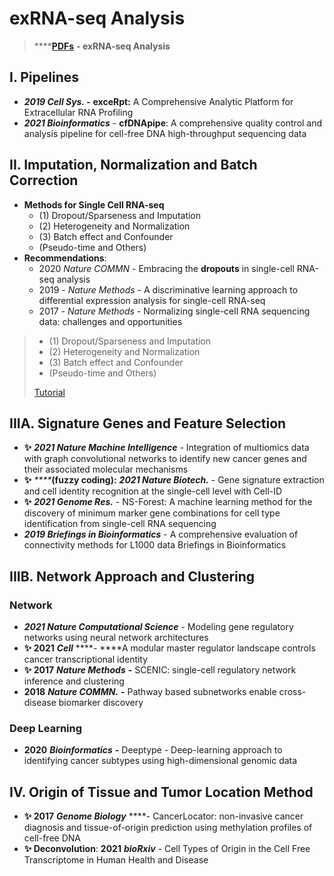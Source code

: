 # exRNA-seq Analysis

> \*\*\*\*[**PDFs**](https://cloud.tsinghua.edu.cn/d/f72ee6992a1e4ec78044/?p=%2FexRNA-seq%20Analysis&mode=list) **- exRNA-seq Analysis**

## I. Pipelines

* _**2019 Cell Sys. -**_ **exceRpt:** A Comprehensive Analytic Platform for Extracellular RNA Profiling
* _**2021 Bioinformatics**_ - **cfDNApipe**: A comprehensive quality control and analysis pipeline for cell-free DNA high-throughput sequencing data

## II. Imputation, Normalization and Batch Correction

* **Methods for Single Cell RNA-seq** 
  * \(1\) Dropout/Sparseness and Imputation
  * \(2\) Heterogeneity and Normalization
  * \(3\) Batch effect and Confounder
  * \(Pseudo-time and Others\)
* **Recommendations**:
  * 2020 _Nature COMMN_ - Embracing the **dropouts** in single-cell RNA-seq analysis
  * 2019 - _Nature Methods_ - A discriminative learning approach to differential expression analysis for single-cell RNA-seq
  * 2017 - _Nature Methods_ - Normalizing single-cell RNA sequencing data: challenges and opportunities

> * \(1\) Dropout/Sparseness and Imputation
> * \(2\) Heterogeneity and Normalization
> * \(3\) Batch effect and Confounder
> * \(Pseudo-time and Others\)
>
> [Tutorial](https://lulab1.gitbook.io/training/part-iii.-case-studies/case-study-1.exrna-seq/1.4.normalization-issues)

## IIIA.  Signature Genes and Feature Selection

* **✨** _**2021 Nature Machine Intelligence**_ - Integration of multiomics data with graph convolutional networks to identify new cancer genes and their associated molecular mechanisms
* **✨** _****_**\(fuzzy coding\):** _**2021 Nature Biotech.**_  - Gene signature extraction and cell identity recognition at the single-cell level with Cell-ID
* **✨** _**2021 Genome Res.**_ - NS-Forest: A machine learning method for the discovery of minimum marker gene combinations for cell type identification from single-cell RNA sequencing
* _**2019 Briefings in Bioinformatics**_ - A comprehensive evaluation of connectivity methods for L1000 data Briefings in Bioinformatics

## IIIB. Network Approach and Clustering

### **Network**

* _**2021 Nature Computational Science**_ - Modeling gene regulatory networks using neural network architectures
* **✨ 2021** _**Cell**_ ****- ****A modular master regulator landscape controls cancer transcriptional identity
* **✨ 2017** _**Nature Methods**_ **-** SCENIC: single-cell regulatory network inference and clustering
* **2018** _**Nature COMMN.**_ **-** Pathway based subnetworks enable cross-disease biomarker discovery

### Deep Learning

* **2020** _**Bioinformatics**_ **-** Deeptype - Deep-learning approach to identifying cancer subtypes using high-dimensional genomic data

## IV. Origin of Tissue and Tumor Location Method

* **✨ 2017** _**Genome Biology**_ ****- CancerLocator: non-invasive cancer diagnosis and tissue-of-origin prediction using methylation profiles of cell-free DNA
* **✨ Deconvolution**: **2021** _**bioRxiv**_ - Cell Types of Origin in the Cell Free Transcriptome in Human Health and Disease







